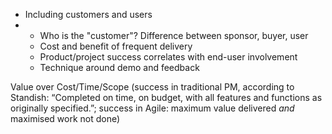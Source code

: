 <!-- 4.1.2 User involvement
Product/project success correlates with end-user involvement. Many teams face resistance to getting end-users to participate in a project, which then can fail even if the team practiced every other Agile habit besides getting feedback from real users.
The purpose of this LO is to convey the importance of end-user involvement within as well as at the end of iterations. -->

   * Including customers and users
   * 
      * Who is the "customer"? Difference between sponsor, buyer, user
      * Cost and benefit of frequent delivery
      * Product/project success correlates with end-user involvement
      * Technique around demo and feedback

Value over Cost/Time/Scope (success in traditional PM, according to Standish: “Completed on time, on budget, with all features and functions as originally specified.”; success in Agile: maximum value delivered *and* maximised work not done)